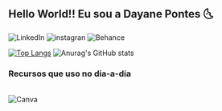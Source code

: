 ## Hello World!! Eu sou a Dayane Pontes 🌜

![LinkedIn](https://img.shields.io/badge/LinkedIn-0077B5?style=for-the-badge&logo=linkedin&logoColor=white)
![instagran](https://img.shields.io/badge/Instagram-E4405F?style=for-the-badge&logo=instagram&logoColor=white)
![Behance](https://img.shields.io/badge/-Behance-blue?style=for-the-badge&logo=behance&logoColor=white)


[![Top Langs](https://github-readme-stats.vercel.app/api/top-langs/?username=MissDayane)](https://github.com/anuraghazra/github-readme-stats) ![Anurag's GitHub stats](https://github-readme-stats.vercel.app/api?username=MissDayane&show_icons=true&theme=transparent)

### Recursos que uso no dia-a-dia

<div style="display: inline_block"> </br>
<img align="center" alt="Canva" src="https://img.shields.io/badge/Canva-%2300C4CC.svg?&style=for-the-badge&logo=Canva&logoColor=white"/>
  
</div>

